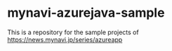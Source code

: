 # mynavi-azurejava-sample
This is a repository for the sample projects of https://news.mynavi.jp/series/azureapp
